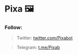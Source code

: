 # Pixa :framed_picture:


### Follow:
>Twitter: [twitter.com/Pixabot](https://twitter.com/Pixabot)

> Telegram: [t.me/Pixab](https://t.me/Pixab)
